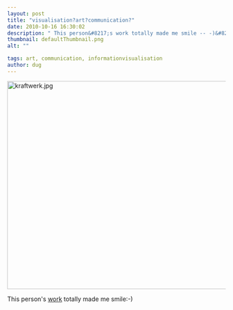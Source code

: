 ```yaml
---
layout: post
title: "visualisation?art?communication?"
date: 2010-10-16 16:30:02
description: " This person&#8217;s work totally made me smile -- -)&#8230;"
thumbnail: defaultThumbnail.png
alt: ""

tags: art, communication, informationvisualisation
author: dug
---
```


<p><a href="http://donkeyontheedge.com/assets_c/2010/10/kraftwerk-81.html" onclick="window.open('http://donkeyontheedge.com/assets_c/2010/10/kraftwerk-81.html','popup','width=950,height=828,scrollbars=no,resizable=no,toolbar=no,directories=no,location=no,menubar=no,status=no,left=0,top=0'); return false"><img src="http://donkeyontheedge.com/assets_c/2010/10/kraftwerk-thumb-550x479-81.jpg" width="550" height="479" alt="kraftwerk.jpg"  style="" /></a></p>

<p>This person's <a href="http://www.itsbeenreal.co.uk/index.php?%2Fproject%2Fmeasuring-kraftwerk%2F">work</a> totally made me smile:-)</p>
